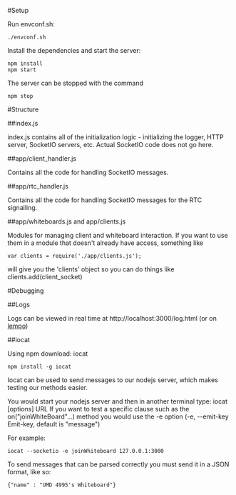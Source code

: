 #Setup

Run envconf.sh:

    ./envconf.sh

Install the dependencies and start the server:

    npm install
    npm start

The server can be stopped with the command

    npm stop


#Structure

##index.js

index.js contains all of the initialization logic - initializing the logger, HTTP server, SocketIO servers, etc. Actual SocketIO code does not go here.

##app/client_handler.js

Contains all the code for handling SocketIO messages.

##app/rtc_handler.js

Contains all the code for handling SocketIO messages for the RTC signalling.

##app/whiteboards.js and app/clients.js

Modules for managing client and whiteboard interaction. If you want to use them in a module that doesn't already have access, something like

	var clients = require('./app/clients.js');
	
will give you the 'clients' object so you can do things like clients.add(client_socket) 

#Debugging

##Logs

Logs can be viewed in real time at http://localhost:3000/log.html (or on [lempo](https://lempo.d.umn.edu:4995/log.html))

##iocat

Using npm download: iocat

    npm install -g iocat

Iocat can be used to send messages to our nodejs server, which makes testing our methods easier.

You would start your nodejs server and then in another terminal type: iocat [options] URL
If you want to test a specific clause such as the on("joinWhiteBoard"...) method you would use the -e option (-e, --emit-key <key>     Emit-key, default is "message")

For example:

	iocat --socketio -e joinWhiteboard 127.0.0.1:3000

To send messages that can be parsed correctly you must send it in a JSON format, like so:
	
	{"name" : "UMD 4995's Whiteboard"}
